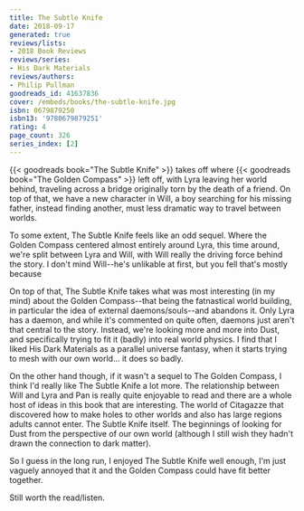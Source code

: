 ```yaml
---
title: The Subtle Knife
date: 2018-09-17
generated: true
reviews/lists:
- 2018 Book Reviews
reviews/series:
- His Dark Materials
reviews/authors:
- Philip Pullman
goodreads_id: 41637836
cover: /embeds/books/the-subtle-knife.jpg
isbn: 0679879250
isbn13: '9780679879251'
rating: 4
page_count: 326
series_index: [2]
---
```

{{< goodreads book="The Subtle Knife" >}} takes off where {{< goodreads book="The Golden Compass" >}} left off, with Lyra leaving her world behind, traveling across a bridge originally torn by the death of a friend. On top of that, we have a new character in Will, a boy searching for his missing father, instead finding another, must less dramatic way to travel between worlds.  

To some extent, The Subtle Knife feels like an odd sequel. Where the Golden Compass centered almost entirely around Lyra, this time around, we're split between Lyra and Will, with Will really the driving force behind the story. I don't mind Will--he's unlikable at first, but you fell that's mostly because  

<!--more-->

On top of that, The Subtle Knife takes what was most interesting (in my mind) about the Golden Compass--that being the fatnastical world building, in particular the idea of external daemons/souls--and abandons it. Only Lyra has a daemon, and while it's commented on quite often, daemons just aren't that central to the story. Instead, we're looking more and more into Dust, and specifically trying to fit it (badly) into real world physics. I find that I liked His Dark Materials as a parallel universe fantasy, when it starts trying to mesh with our own world... it does so badly.  

On the other hand though, if it wasn't a sequel to The Golden Compass, I think I'd really like The Subtle Knife a lot more. The relationship between Will and Lyra and Pan is really quite enjoyable to read and there are a whole host of ideas in this book that are interesting. The world of Citagazze that discovered how to make holes to other worlds and also has large regions adults cannot enter. The Subtle Knife itself. The beginnings of looking for Dust from the perspective of our own world (although I still wish they hadn't drawn the connection to dark matter).  

So I guess in the long run, I enjoyed The Subtle Knife well enough, I'm just vaguely annoyed that it and the Golden Compass could have fit better together.  

Still worth the read/listen.